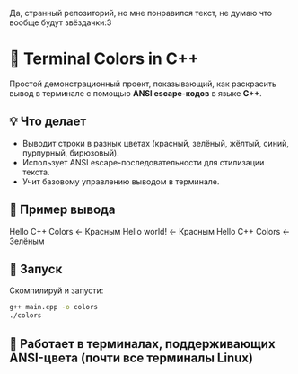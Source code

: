 Да, странный репозиторий, но мне понравился текст, не думаю что вообще будут звёздачки:3
# 🎨 Terminal Colors in C++

Простой демонстрационный проект, показывающий, как раскрасить вывод в терминале с помощью **ANSI escape-кодов** в языке **C++**.

## 💡 Что делает

- Выводит строки в разных цветах (красный, зелёный, жёлтый, синий, пурпурный, бирюзовый).
- Использует ANSI escape-последовательности для стилизации текста.
- Учит базовому управлению выводом в терминале.

## 🧪 Пример вывода
Hello C++ Colors ← Красным
Hello world! ← Красным
Hello C++ Colors ← Зелёным

## 🚀 Запуск

Скомпилируй и запусти:

```bash
g++ main.cpp -o colors
./colors
```
## 🐧 Работает в терминалах, поддерживающих ANSI-цвета (почти все терминалы Linux)
